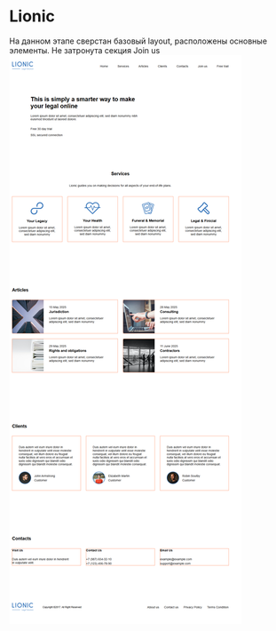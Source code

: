 # Lionic
На данном этапе сверстан базовый layout, расположены основные элементы. Не затронута секция Join us
<img alt="Lionic" src="https://github.com/onehunsev/Lionic/blob/main/img/lionic_preview.png">

